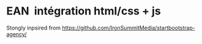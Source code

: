 # EAN  intégration html/css + js

Stongly inpsired from https://github.com/IronSummitMedia/startbootstrap-agency/